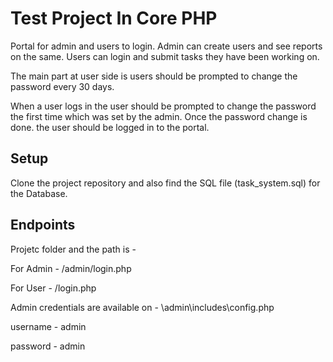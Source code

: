 
# Test Project In Core PHP 



Portal for admin and users to login. Admin can create users and see reports on the same. Users can login and submit tasks they have been working on.


The main part at user side is users should be prompted to change the password every 30 days. 


When a user logs in the user should be prompted to change the password the first time which was set by the admin. Once the password change is done. the user should be logged in to the portal.
## Setup
Clone the project repository and also find the SQL file (task_system.sql) for the Database.



## Endpoints

Projetc folder and the path is - 

For Admin - /admin/login.php

For User - /login.php

Admin credentials are available on - \admin\includes\config.php

username - admin

password - admin